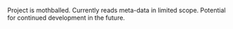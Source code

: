 Project is mothballed. Currently reads meta-data in limited scope. Potential for continued development in the future.
